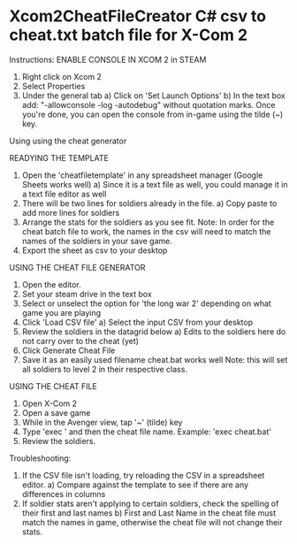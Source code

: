 # Xcom2CheatFileCreator C# csv to cheat.txt batch file for X-Com 2

Instructions:
ENABLE CONSOLE IN XCOM 2 in STEAM 
1) Right click on Xcom 2
2) Select Properties
3) Under the general tab 
  a) Click on 'Set Launch Options'
  b) In the text box add: "-allowconsole -log -autodebug" without quotation marks. 
Once you're done, you can open the console from in-game using the tilde (~) key.

Using using the cheat generator


READYING THE TEMPLATE

1) Open the 'cheatfiletemplate' in any spreadsheet manager (Google Sheets works well)
  a) Since it is a text file as well, you could manage it in a text file editor as well
2) There will be two lines for soldiers already in the file. 
  a) Copy paste to add more lines for soldiers
3) Arrange the stats for the soldiers as you see fit.
Note: In order for the cheat batch file to work, the names in the csv will need to match the names of the soldiers in your save game.
4) Export the sheet as csv to your desktop

USING THE CHEAT FILE GENERATOR

1) Open the editor.
2) Set your steam drive in the text box
3) Select or unselect the option for 'the long war 2' depending on what game you are playing
4) Click 'Load CSV file' 
  a) Select the input CSV from your desktop
5) Review the soldiers in the datagrid below
  a) Edits to the soldiers here do not carry over to the cheat (yet)
6) Click Generate Cheat File
7) Save it as an easily used filename cheat.bat works well
Note: this will set all soldiers to level 2 in their respective class.

USING THE CHEAT FILE

1) Open X-Com 2
2) Open a save game
3) While in the Avenger view, tap '~' (tilde) key
4) Type 'exec ' and then the cheat file name. Example: 'exec cheat.bat'
5) Review the soldiers.

Troubleshooting:

1) If the CSV file isn't loading, try reloading the CSV in a spreadsheet editor. 
  a) Compare against the template to see if there are any differences in columns
2) If soldier stats aren't applying to certain soldiers, check the spelling of their first and last names
  b) First and Last Name in the cheat file must match the names in game, otherwise the cheat file will not change their stats.
  
